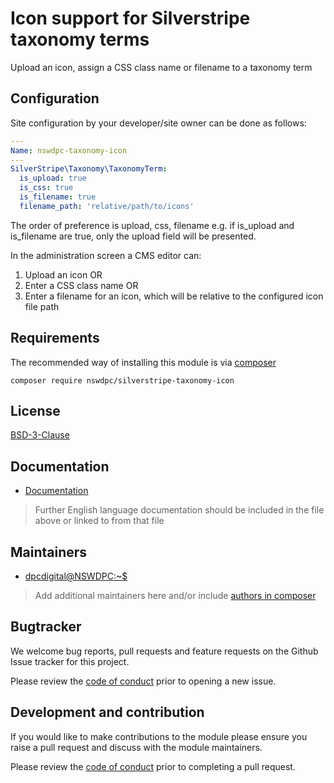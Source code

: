# Icon support for Silverstripe taxonomy terms

Upload an icon, assign a CSS class name or filename to a taxonomy term

## Configuration

Site configuration by your developer/site owner can be done as follows:

```yaml
---
Name: nswdpc-taxonomy-icon
---
SilverStripe\Taxonomy\TaxonomyTerm:
  is_upload: true
  is_css: true
  is_filename: true
  filename_path: 'relative/path/to/icons'
```

The order of preference is upload, css, filename e.g. if is_upload and is_filename are true, only the upload field will be presented.

In the administration screen a CMS editor can:

1. Upload an icon OR
1. Enter a CSS class name OR
1. Enter a filename for an icon, which will be relative to the configured icon file path

## Requirements

The recommended way of installing this module is via [composer](https://getcomposer.org/download/)

```
composer require nswdpc/silverstripe-taxonomy-icon
```

## License

[BSD-3-Clause](./LICENSE.md)

## Documentation

* [Documentation](./docs/en/001_index.md)

> Further English language documentation should be included in the file above or linked to from that file

## Maintainers

+ [dpcdigital@NSWDPC:~$](https://dpc.nsw.gov.au)

> Add additional maintainers here and/or include [authors in composer](https://getcomposer.org/doc/04-schema.md#authors)

## Bugtracker

We welcome bug reports, pull requests and feature requests on the Github Issue tracker for this project.

Please review the [code of conduct](./code-of-conduct.md) prior to opening a new issue.

## Development and contribution

If you would like to make contributions to the module please ensure you raise a pull request and discuss with the module maintainers.

Please review the [code of conduct](./code-of-conduct.md) prior to completing a pull request.
